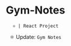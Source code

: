 <div align="center">

# Gym-Notes

`⚛️ | React Project`

⚛️ Update: `Gym Notes`

</div>

<div align="center">

# 

</div>